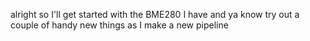alright so I'll get started with the BME280 I have and ya know try out a couple of handy new things as
I make a new pipeline